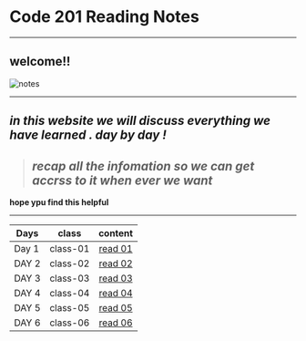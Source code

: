 # Code 201 Reading Notes
______________________________________________________

## welcome!!

![notes](https://encrypted-tbn0.gstatic.com/images?q=tbn:ANd9GcRPiIVLX4D-nQosfGkcvc8k-IDtp5vSvbuCPw&usqp=CAU)

______________________________________________________________

   ## <p> *in this website we will discuss everything we have learned . day by day !*
   > ## *recap all the infomation so we can get accrss to it when ever we want*  
   **hope ypu find this helpful** </p>

________________________________________________________________


 

| **Days**   | **class**| **content**  |  
|------------|----------|:-------------:|
|   Day 1    | class-01 |[ read 01 ](https://ramayaser66.github.io/Code-201-Reading-Notes/class-01)| 
|   DAY 2    | class-02 |[ read 02](class-02.md)| 
|   DAY 3    | class-03 |[ read 03](class-03.md)|
|   DAY 4    | class-04 |[ read 04](class-04.md)| 
|   DAY 5    | class-05 |[ read 05](calss-05.md)| 
|   DAY 6    | class-06 |[ read 06](class-06.md)| 
